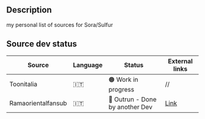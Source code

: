 ## Description
my personal list of sources for Sora/Sulfur

## Source dev status

| Source | Language | Status | External links |
|-----------|-----------|-----------|-----------|
| Toonitalia | 🇮🇹 | :orange_circle: Work in progress  | //  |
| Ramaorientalfansub | 🇮🇹 | :large_blue_circle: Outrun - Done by another Dev  | [Link](https://github.com/xibrox/sora-movie-module/tree/main/ramaorientalfansub)  |
